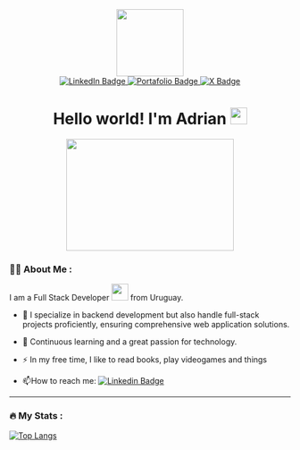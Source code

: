 <div id="header" align="center">
  <img src="https://media.giphy.com/media/v1.Y2lkPTc5MGI3NjExamF2MmN2YXcyZHowNGtxdmR5d2JxbTk3emE5b29saWM3NHp3ZTV3NyZlcD12MV9pbnRlcm5hbF9naWZfYnlfaWQmY3Q9cw/jdPMeyv9rn0hZHh8n9/giphy.gif" width="120"/>
  <div id="badges">
    <a href="https://www.linkedin.com/in/adriandelosreyess" target="_blank">
      <img src="https://img.shields.io/badge/LinkedIn-blue?style=for-the-badge&logo=linkedin&logoColor=white" alt="LinkedIn Badge"/>
    </a>
    <a href="https://adriandelosreyes.vercel.app" target="_blank">
      <img src="https://img.shields.io/badge/Portafolio-gray?style=for-the-badge&logo=aboutdotme&logoColor=white" alt="Portafolio Badge"/>
    </a>
    <a href="https://x.com/Adriandlrr" target="_blank">
      <img src="https://img.shields.io/badge/adriandlrr-blue?style=for-the-badge&logo=x&logoColor=white" alt="X Badge"/>
    </a>
</div>
<img src="https://komarev.com/ghpvc/?username=adrian120401&style=flat-square&color=blue" alt=""/>
<h1>
  Hello world! I'm Adrian
  <img src="https://media.giphy.com/media/hvRJCLFzcasrR4ia7z/giphy.gif" width="30px"/>
</h1>
<div align="center">
  <img src="https://media.giphy.com/media/v1.Y2lkPTc5MGI3NjExenFtcTNlMm1zenUzNHVtMG9rZzM5aDJ5eDRncnFzYW1mcXBkdWlubSZlcD12MV9pbnRlcm5hbF9naWZfYnlfaWQmY3Q9Zw/iIqmM5tTjmpOB9mpbn/giphy.gif" width="300" height="200"/>
</div>
</div>

### :woman_technologist: About Me :

I am a Full Stack Developer <img src="https://media.giphy.com/media/WUlplcMpOCEmTGBtBW/giphy.gif" width="30"> from Uruguay.

- :telescope: I specialize in backend development but also handle full-stack projects proficiently, ensuring comprehensive web application solutions.

- :seedling: Continuous learning and a great passion for technology.

- :zap: In my free time, I like to read books, play videogames and things

- :mailbox:How to reach me: [![Linkedin Badge](https://img.shields.io/badge/-adriandelosreyess-blue?style=flat&logo=Linkedin&logoColor=white)](https://www.linkedin.com/in/adriandelosreyess/)

--- 

### :fire: My Stats : 

[![Top Langs](https://github-readme-stats.vercel.app/api/top-langs/?username=adrian120401&layout=compact&theme=react)](https://github.com/anuraghazra/github-readme-stats)

